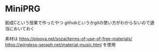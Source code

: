 # MiniPRG
創成Cという授業で作ったやつ
githubというかgitの使い方がわからないので適当においておく

素材は
https://pipoya.net/sozai/terms-of-use-of-free-materials/
https://wingless-seraph.net/material-music.html
を使用
